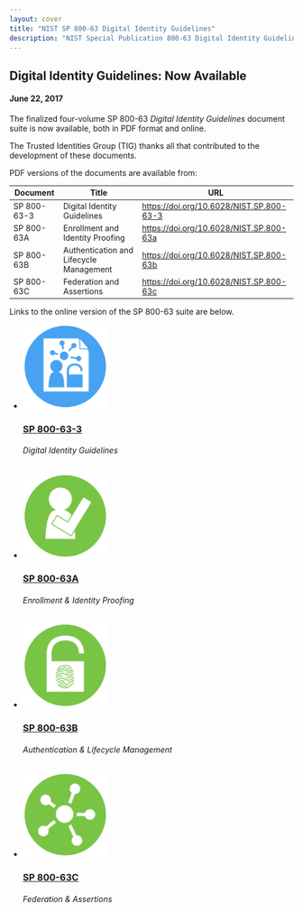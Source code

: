 ```yaml
---
layout: cover
title: "NIST SP 800-63 Digital Identity Guidelines"
description: "NIST Special Publication 800-63 Digital Identity Guidelines"
---
```

<section class="home home-title" markdown="1">

# Digital Identity Guidelines: Now Available


</section>

<section class="home home-about" markdown="1">
<div class="section-container" markdown="1">

#### June 22, 2017

The finalized four-volume SP 800-63 *Digital Identity Guidelines* document suite is now available, both in PDF format and online.

The Trusted Identities Group (TIG) thanks all that contributed to the development of these documents.

PDF versions of the documents are available from:


| Document | Title | URL |
|-----|-----|-----|
| SP 800-63-3 | Digital Identity Guidelines | https://doi.org/10.6028/NIST.SP.800-63-3 |
| SP 800-63A | Enrollment and Identity Proofing | https://doi.org/10.6028/NIST.SP.800-63a |
| SP 800-63B | Authentication and Lifecycle Management | https://doi.org/10.6028/NIST.SP.800-63b |
| SP 800-63C | Federation and Assertions | https://doi.org/10.6028/NIST.SP.800-63c |

Links to the online version of the SP 800-63 suite are below.

<ul class="audiences">
<li>
  <div>
    <a href="sp800-63-3.html"><img src="assets/63.png" alt="SP 800-63-3" width="150px" height="150px"></a>
  </div>
  <h3><a href="sp800-63-3.html">SP 800-63-3</a></h3>
  <h6>Digital Identity Guidelines</h6>
</li>
<li>
  <div>
    <a href="sp800-63a.html"><img src="assets/63a.png" alt="SP 800-63A" width="150px" height="150px"></a>
  </div>
  <h3><a href="sp800-63a.html">SP 800-63A</a></h3>
  <h6>Enrollment & Identity Proofing</h6>
</li>
<li>
  <div>
    <a href="sp800-63b.html"><img src="assets/63b.png" alt="SP 800-63B" width="150px" height="150px"></a>
  </div>
  <h3><a href="sp800-63b.html">SP 800-63B</a></h3>
  <h6>Authentication & Lifecycle Management</h6>
</li>
<li>
  <div>
    <a href="sp800-63c.html"><img src="assets/63c.png" alt="SP 800-63C" width="150px" height="150px"></a>
  </div>
  <h3><a href="sp800-63c.html">SP 800-63C</a></h3>
  <h6>Federation & Assertions</h6>
</li>
</ul>

</div>
</section>
